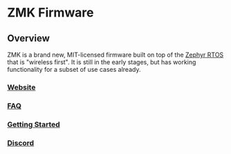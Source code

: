# ZMK Firmware

## Overview
ZMK is a brand new, MIT-licensed firmware built on top of the [Zephyr RTOS](https://www.zephyrproject.org/) that is "wireless first". It is still in the early stages, but has working functionality for a subset of use cases already.

### [Website](https://zmkfirmware.dev/)
### [FAQ](https://zmkfirmware.dev/docs/faq/)
### [Getting Started](https://zmkfirmware.dev/docs/user-setup)
### [Discord](https://zmkfirmware.dev/community/discord/invite)
